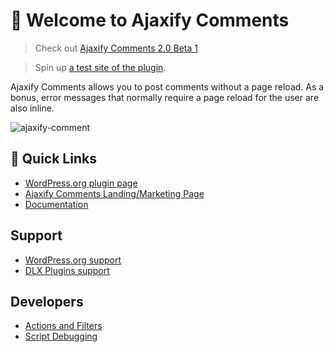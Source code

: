 # 👋 Welcome to Ajaxify Comments

> Check out <a href="https://github.com/DLXPlugins/wp-ajaxify-comments/releases/tag/2.0.0-beta1">Ajaxify Comments 2.0 Beta 1</a>

> Spin up [a test site of the plugin](https://app.instawp.io/launch?t=ajaxify-comments&d=v2).

Ajaxify Comments allows you to post comments without a page reload. As a bonus, error messages that normally require a page reload for the user are also inline.

![ajaxify-comment](https://github.com/DLXPlugins/wp-ajaxify-comments/assets/636521/e011deba-3c3c-447f-8c04-4a2c350f694f)

## 🔗 Quick Links

* <a href="https://wordpress.org/plugins/wp-ajaxify-comments/">WordPress.org plugin page</a>
* <a href="https://dlxplugins.com/plugins/ajaxify-comments/">Ajaxify Comments Landing/Marketing Page</a>
* <a href="https://docs.dlxplugins.com/v/ajaxify-comments/">Documentation</a>

## Support

* <a href="https://wordpress.org/support/plugin/wp-ajaxify-comments/">WordPress.org support</a>
* <a href="https://dlxplugins.com/support/">DLX Plugins support</a>

## Developers

* <a href="https://docs.dlxplugins.com/v/ajaxify-comments/developers/actions-and-filters">Actions and Filters</a>
* <a href="https://docs.dlxplugins.com/v/ajaxify-comments/developers/script-debugging">Script Debugging</a>
